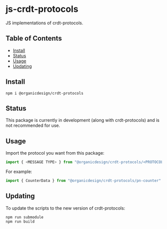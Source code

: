 # js-crdt-protocols

JS implementations of crdt-protocols.

## Table of Contents

- [Install](#install)
- [Status](#status)
- [Usage](#usage)
- [Updating](#updating)

## Install

```
npm i @organicdesign/crdt-protocols
```

## Status

This package is currently in development (along with crdt-protocols) and is not recommended for use.

## Usage

Import the protocol you want from this package:


```javascript
import { <MESSAGE TYPE> } from "@organicdesign/crdt-protocols/<PROTOCOL>"
```

For example:

```javascript
import { CounterData } from "@organicdesign/crdt-protocols/pn-counter"
```

## Updating

To update the scripts to the new version of crdt-protocols:

```
npm run submodule
npm run build
```
